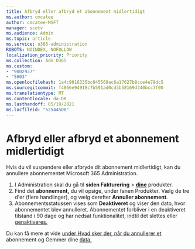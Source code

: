 ```yaml
---
title: Afbryd eller afbryd et abonnement midlertidigt
ms.author: cmcatee
author: cmcatee-MSFT
manager: scotv
ms.audience: Admin
ms.topic: article
ms.service: o365-administration
ROBOTS: NOINDEX, NOFOLLOW
localization_priority: Priority
ms.collection: Adm_O365
ms.custom:
- "9002927"
- "5603"
ms.openlocfilehash: 1a4c9016335bc045569ac6a17627b8cce4e78dc5
ms.sourcegitcommit: f4866e94918c7b591ad0cd3b58169d340bcc7f00
ms.translationtype: MT
ms.contentlocale: da-DK
ms.lasthandoff: 05/19/2021
ms.locfileid: "52544500"
---
```

# <a name="suspend-or-pause-a-subscription"></a>Afbryd eller afbryd et abonnement midlertidigt

Hvis du vil suspendere eller afbryde dit abonnement midlertidigt, kan du annullere abonnementet Microsoft 365 Administration.

1. I Administration skal du gå til **siden Fakturering**  >  **[dine](https://go.microsoft.com/fwlink/p/?linkid=842054)** produkter.
2. Find det **abonnement,** du vil opsige, under fanen Produkter. Vælg de tre d'er (flere handlinger), og vælg derefter **Annuller abonnement**.
3. Abonnementsstatussen vises som **Deaktiveret** og viser den dato, hvor abonnementet blev annulleret. Abonnementet forbliver i en deaktiveret tilstand i 90 dage og har nedsat funktionalitet, indtil det slettes eller [genaktiveres.](/microsoft-365/commerce/subscriptions/reactivate-your-subscription)

Du kan få mere at vide [under Hvad sker der, når du annullerer et](/microsoft-365/commerce/subscriptions/cancel-your-subscription#what-happens-when-you-cancel-a-subscription) abonnement og Gemmer dine [data.](/microsoft-365/commerce/subscriptions/cancel-your-subscription#save-your-data)
